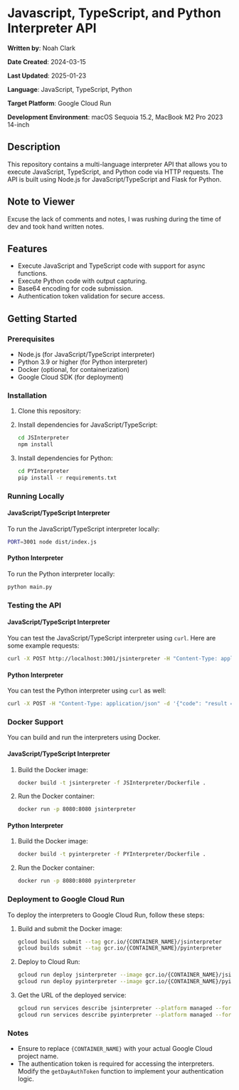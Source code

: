 # Javascript, TypeScript, and Python Interpreter API

**Written by**: Noah Clark 

**Date Created**: 2024-03-15

**Last Updated**: 2025-01-23

**Language**: JavaScript, TypeScript, Python

**Target Platform**: Google Cloud Run

**Development Environment**: macOS Sequoia 15.2, MacBook M2 Pro 2023 14-inch

## Description

This repository contains a multi-language interpreter API that allows you to execute JavaScript, TypeScript, and Python code via HTTP requests. The API is built using Node.js for JavaScript/TypeScript and Flask for Python.

## Note to Viewer
Excuse the lack of comments and notes, I was rushing during the time of dev and took hand written notes.

## Features

- Execute JavaScript and TypeScript code with support for async functions.
- Execute Python code with output capturing.
- Base64 encoding for code submission.
- Authentication token validation for secure access.

## Getting Started

### Prerequisites

- Node.js (for JavaScript/TypeScript interpreter)
- Python 3.9 or higher (for Python interpreter)
- Docker (optional, for containerization)
- Google Cloud SDK (for deployment)

### Installation

1. Clone this repository:

2. Install dependencies for JavaScript/TypeScript:

   ```bash
   cd JSInterpreter
   npm install
   ```

3. Install dependencies for Python:

   ```bash
   cd PYInterpreter
   pip install -r requirements.txt
   ```

### Running Locally

#### JavaScript/TypeScript Interpreter

To run the JavaScript/TypeScript interpreter locally:

```bash
PORT=3001 node dist/index.js
```

#### Python Interpreter

To run the Python interpreter locally:

```bash
python main.py
```

### Testing the API

#### JavaScript/TypeScript Interpreter

You can test the JavaScript/TypeScript interpreter using `curl`. Here are some example requests:

```bash
curl -X POST http://localhost:3001/jsinterpreter -H "Content-Type: application/json" -d '{"code": "CiAgY29uc3Qgc3VtID0gMSArIDI7CiAgc3VtOwogIA=="}'
```

#### Python Interpreter

You can test the Python interpreter using `curl` as well:

```bash
curl -X POST -H "Content-Type: application/json" -d '{"code": "result = 5 + 10", "auth": "123"}' http://127.0.0.1:8080/pyinterpreter
```

### Docker Support

You can build and run the interpreters using Docker.

#### JavaScript/TypeScript Interpreter

1. Build the Docker image:

   ```bash
   docker build -t jsinterpreter -f JSInterpreter/Dockerfile .
   ```

2. Run the Docker container:

   ```bash
   docker run -p 8080:8080 jsinterpreter
   ```

#### Python Interpreter

1. Build the Docker image:

   ```bash
   docker build -t pyinterpreter -f PYInterpreter/Dockerfile .
   ```

2. Run the Docker container:

   ```bash
   docker run -p 8080:8080 pyinterpreter
   ```

### Deployment to Google Cloud Run

To deploy the interpreters to Google Cloud Run, follow these steps:

1. Build and submit the Docker image:

   ```bash
   gcloud builds submit --tag gcr.io/{CONTAINER_NAME}/jsinterpreter
   gcloud builds submit --tag gcr.io/{CONTAINER_NAME}/pyinterpreter
   ```

2. Deploy to Cloud Run:

   ```bash
   gcloud run deploy jsinterpreter --image gcr.io/{CONTAINER_NAME}/jsinterpreter --platform managed
   gcloud run deploy pyinterpreter --image gcr.io/{CONTAINER_NAME}/pyinterpreter --platform managed
   ```

3. Get the URL of the deployed service:

   ```bash
   gcloud run services describe jsinterpreter --platform managed --format="get(status.url)"
   gcloud run services describe pyinterpreter --platform managed --format="get(status.url)"
   ```

### Notes

- Ensure to replace `{CONTAINER_NAME}` with your actual Google Cloud project name.
- The authentication token is required for accessing the interpreters. Modify the `getDayAuthToken` function to implement your authentication logic.
